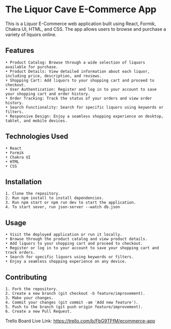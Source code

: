 # The Liquor Cave E-Commerce App

This is a Liquor E-Commerce web application built using React, Formik, Chakra UI, HTML, and CSS. The app allows users to browse and purchase a variety of liquors online.

## Features 
    • Product Catalog: Browse through a wide selection of liquors available for purchase. 
    • Product Details: View detailed information about each liquor, including price, description, and reviews. 
    • Shopping Cart: Add liquors to your shopping cart and proceed to checkout. 
    • User Authentication: Register and log in to your account to save your shopping cart and order history. 
    • Order Tracking: Track the status of your orders and view order history.
    • Search Functionality: Search for specific liquors using keywords or filters.
    • Responsive Design: Enjoy a seamless shopping experience on desktop, tablet, and mobile devices.

## Technologies Used 
    • React 
    • Formik 
    • Chakra UI 
    • HTML 
    • CSS 

## Installation 
    1. Clone the repository. 
    2. Run npm install to install dependencies. 
    3. Run npm start or npm run dev to start the application.
    4. To start sever, run json-server --watch db.json

## Usage 
    • Visit the deployed application or run it locally. 
    • Browse through the product catalog and view product details. 
    • Add liquors to your shopping cart and proceed to checkout. 
    • Register or log in to your account to save your shopping cart and track orders. 
    • Search for specific liquors using keywords or filters. 
    • Enjoy a seamless shopping experience on any device.
    
## Contributing 
    1. Fork the repository. 
    2. Create a new branch (git checkout -b feature/improvement). 
    3. Make your changes. 
    4. Commit your changes (git commit -am 'Add new feature').
    5. Push to the branch (git push origin feature/improvement). 
    6. Create a new Pull Request.


Trello Board Live Link: https://trello.com/b/FbG9TFfM/ecommerce-app